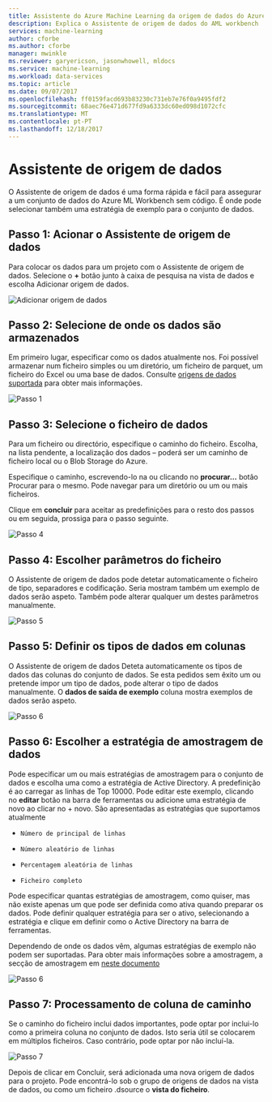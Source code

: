 ```yaml
---
title: Assistente do Azure Machine Learning da origem de dados do Azure | Microsoft Docs
description: Explica o Assistente de origem de dados do AML workbench
services: machine-learning
author: cforbe
ms.author: cforbe
manager: mwinkle
ms.reviewer: garyericson, jasonwhowell, mldocs
ms.service: machine-learning
ms.workload: data-services
ms.topic: article
ms.date: 09/07/2017
ms.openlocfilehash: ff0159facd693b83230c731eb7e76f0a9495fdf2
ms.sourcegitcommit: 68aec76e471d677fd9a6333dc60ed098d1072cfc
ms.translationtype: MT
ms.contentlocale: pt-PT
ms.lasthandoff: 12/18/2017
---
```

# <a name="data-source-wizard"></a>Assistente de origem de dados #

O Assistente de origem de dados é uma forma rápida e fácil para assegurar a um conjunto de dados do Azure ML Workbench sem código. É onde pode selecionar também uma estratégia de exemplo para o conjunto de dados. 

## <a name="step-1-trigger-the-data-source-wizard"></a>Passo 1: Acionar o Assistente de origem de dados ## 

Para colocar os dados para um projeto com o Assistente de origem de dados. Selecione o  **+**  botão junto à caixa de pesquisa na vista de dados e escolha Adicionar origem de dados. 

![Adicionar origem de dados](media/data-source-wizard/add-data-source.png)

## <a name="step-2-select-where-data-is-stored"></a>Passo 2: Selecione de onde os dados são armazenados ##
Em primeiro lugar, especificar como os dados atualmente nos. Foi possível armazenar num ficheiro simples ou um diretório, um ficheiro de parquet, um ficheiro do Excel ou uma base de dados. Consulte [origens de dados suportada](data-prep-appendix2-supported-data-sources.md) para obter mais informações.

![Passo 1](media/data-source-wizard/step1.png)

## <a name="step-3-select-data-file"></a>Passo 3: Selecione o ficheiro de dados ##
Para um ficheiro ou directório, especifique o caminho do ficheiro. Escolha, na lista pendente, a localização dos dados – poderá ser um caminho de ficheiro local ou o Blob Storage do Azure. 

Especifique o caminho, escrevendo-lo na ou clicando no **procurar...** botão Procurar para o mesmo. Pode navegar para um diretório ou um ou mais ficheiros.

Clique em **concluir** para aceitar as predefinições para o resto dos passos ou em seguida, prossiga para o passo seguinte.


![Passo 4](media/data-source-wizard/step2.png)

## <a name="step-4-choose-file-parameters"></a>Passo 4: Escolher parâmetros do ficheiro ##

O Assistente de origem de dados pode detetar automaticamente o ficheiro de tipo, separadores e codificação. Seria mostram também um exemplo de dados serão aspeto. Também pode alterar qualquer um destes parâmetros manualmente. 

![Passo 5](media/data-source-wizard/step3.png)

## <a name="step-5-set-data-types-for-columns"></a>Passo 5: Definir os tipos de dados em colunas ##

O Assistente de origem de dados Deteta automaticamente os tipos de dados das colunas do conjunto de dados. Se esta pedidos sem êxito um ou pretende impor um tipo de dados, pode alterar o tipo de dados manualmente. O **dados de saída de exemplo** coluna mostra exemplos de dados serão aspeto.

![Passo 6](media/data-source-wizard/step4.png)

## <a name="step-6-choose-sampling-strategy-for-data"></a>Passo 6: Escolher a estratégia de amostragem de dados ##

Pode especificar um ou mais estratégias de amostragem para o conjunto de dados e escolha uma como a estratégia de Active Directory. A predefinição é ao carregar as linhas de Top 10000. Pode editar este exemplo, clicando no **editar** botão na barra de ferramentas ou adicione uma estratégia de novo ao clicar no + novo. São apresentadas as estratégias que suportamos atualmente

-     Número de principal de linhas
-     Número aleatório de linhas
-     Percentagem aleatória de linhas
-     Ficheiro completo

Pode especificar quantas estratégias de amostragem, como quiser, mas não existe apenas um que pode ser definida como ativa quando preparar os dados. Pode definir qualquer estratégia para ser o ativo, selecionando a estratégia e clique em definir como o Active Directory na barra de ferramentas.

Dependendo de onde os dados vêm, algumas estratégias de exemplo não podem ser suportadas. Para obter mais informações sobre a amostragem, a secção de amostragem em [neste documento](data-prep-user-guide.md) 

![Passo 6](media/data-source-wizard/step5.png)

## <a name="step-7-path-column-handling"></a>Passo 7: Processamento de coluna de caminho ##

Se o caminho do ficheiro inclui dados importantes, pode optar por inclui-lo como a primeira coluna no conjunto de dados. Isto seria útil se colocarem em múltiplos ficheiros. Caso contrário, pode optar por não incluí-la.

![Passo 7](media/data-source-wizard/step6.png)

Depois de clicar em Concluir, será adicionada uma nova origem de dados para o projeto. Pode encontrá-lo sob o grupo de origens de dados na vista de dados, ou como um ficheiro .dsource o **vista do ficheiro**.
